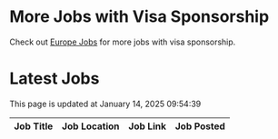# More Jobs with Visa Sponsorship

Check out [Europe Jobs](https://github.com/sureshparimi/europejobs#latest-jobs) for more jobs with visa sponsorship.

# Latest Jobs

This page is updated at January 14, 2025 09:54:39

| Job Title | Job Location | Job Link | Job Posted |
| --- | --- | --- | --- |
